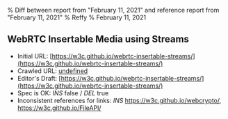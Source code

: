 % Diff between report from "February 11, 2021" and reference report from "February 11, 2021"
% Reffy
% February 11, 2021

## WebRTC Insertable Media using Streams

- Initial URL: [https://w3c.github.io/webrtc-insertable-streams/](https://w3c.github.io/webrtc-insertable-streams/)
- Crawled URL: [undefined](undefined)
- Editor's Draft: [https://w3c.github.io/webrtc-insertable-streams/](https://w3c.github.io/webrtc-insertable-streams/)
- Spec is OK: *INS* false / *DEL* true
- Inconsistent references for links: *INS* https://w3c.github.io/webcrypto/, https://w3c.github.io/FileAPI/


